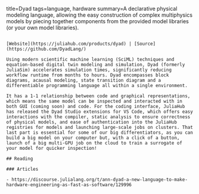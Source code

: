 title=Dyad
tags=language, hardware
summary=A declarative physical modeling language, allowing the easy construction of complex multiphysics models by piecing together components from the provided model libraries (or your own model libraries).
~~~~~~

[Website](https://juliahub.com/products/dyad) | [Source](https://github.com/DyadLang/) 

Using modern scientific machine learning (SciML) techniques and equation-based digital twin modeling and simulation, Dyad (formerly JuliaSim) accelerates simulation times, significantly reducing workflow runtime from months to hours. Dyad encompasses block diagrams, acausal modeling, state transition diagram and a differentiable programming language all within a single environment.

It has a 1-1 relationship between code and graphical representations, which means the same model can be inspected and interacted with in both GUI (coming soon) and code. For the coding interface, JuliaHub has released the Dyad Studio extensions for VS Code, which offers easy interactions with the compiler, static analysis to ensure correctness of physical models, and ease of authentication into the JuliaHub registries for models and launching large-scale jobs on clusters. That last part is essential for some of our big differentiators, as you can build a big model on your computer but, with a click of a button, launch of a big multi-GPU job on the cloud to train a surrogate of your model for quicker inspection!

## Reading

### Articles

- https://discourse.julialang.org/t/ann-dyad-a-new-language-to-make-hardware-engineering-as-fast-as-software/129996

